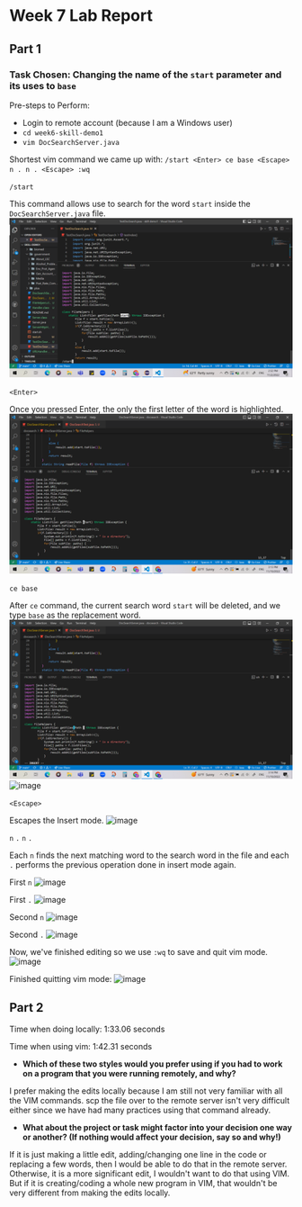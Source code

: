 # Week 7 Lab Report

## Part 1

### Task Chosen: Changing the name of the `start` parameter and its uses to `base`

Pre-steps to Perform:
- Login to remote account (because I am a Windows user)
- `cd week6-skill-demo1`
- `vim DocSearchServer.java`

Shortest vim command we came up with:  `/start <Enter> ce base <Escape> n . n . <Escape> :wq`

 `/start`
 
 This command allows use to search for the word `start` inside the `DocSearchServer.java` file.
 ![Image](/Images/start.png)
 
 `<Enter>`
 
 Once you pressed Enter, the only the first letter of the word is highlighted.
 ![Image](/Images/enter.png)
 
`ce base` 

After `ce` command, the current search word `start` will be deleted, and we type `base` as the replacement word.
![Image](/Images/ce.png)
![image](https://user-images.githubusercontent.com/64194102/201225874-4991a25f-88e0-41b3-b6dd-52296ef136cd.png)


`<Escape>`

Escapes the Insert mode.
![image](https://user-images.githubusercontent.com/64194102/201225917-d0e7686c-d958-498f-b886-c0fb49dd79c2.png)


`n` `.` `n` `.`

Each `n` finds the next matching word to the search word in the file and each `.` performs the previous operation done in insert mode again.

First `n`
![image](https://user-images.githubusercontent.com/64194102/201226040-e0b5e7da-8e46-4f36-902b-ae31947028e5.png)

First `.`
![image](https://user-images.githubusercontent.com/64194102/201226089-21637844-223d-4454-99e3-b0d11508b34b.png)

Second `n`
![image](https://user-images.githubusercontent.com/64194102/201226149-4d3acd1c-0696-42b9-963d-afb9c7c51807.png)

Second `.`
![image](https://user-images.githubusercontent.com/64194102/201226167-349b59bd-da6f-4fcb-b8d6-5fc59b88d707.png)

Now, we've finished editing so we use `:wq` to save and quit vim mode.
![image](https://user-images.githubusercontent.com/64194102/201226834-f3fe695e-2577-4fc2-bfcf-1538e9de244b.png)

Finished quitting vim mode:
![image](https://user-images.githubusercontent.com/64194102/201226837-73dda110-078c-473d-b690-00428c2e0b67.png)

## Part 2

Time when doing locally: 1:33.06 seconds

Time when using vim: 1:42.31 seconds

- **Which of these two styles would you prefer using if you had to work on a program that you were running remotely, and why?**

I prefer making the edits locally because I am still not very familiar with all the VIM commands. scp the file over to the remote server isn't very difficult either since we have had many practices using that command already. 

- **What about the project or task might factor into your decision one way or another? (If nothing would affect your decision, say so and why!)**

If it is just making a little edit, adding/changing one line in the code or replacing a few words, then I would be able to do that in the remote server. Otherwise, it is a more significant edit, I wouldn't want to do that using VIM. But if it is creating/coding a whole new program in VIM, that wouldn't be very different from making the edits locally. 
